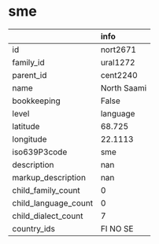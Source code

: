 # sme
|                      | info        |
|:---------------------|:------------|
| id                   | nort2671    |
| family_id            | ural1272    |
| parent_id            | cent2240    |
| name                 | North Saami |
| bookkeeping          | False       |
| level                | language    |
| latitude             | 68.725      |
| longitude            | 22.1113     |
| iso639P3code         | sme         |
| description          | nan         |
| markup_description   | nan         |
| child_family_count   | 0           |
| child_language_count | 0           |
| child_dialect_count  | 7           |
| country_ids          | FI NO SE    |